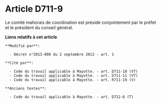 # Article D711-9

Le comité mahorais de coordination est présidé conjointement par le préfet et le président du conseil général.

**Liens relatifs à cet article**

	**Modifié par**:

	  - Décret n°2013-800 du 2 septembre 2013 - art. 1

	**Cité par**:

	  - Code du travail applicable à Mayotte. - art. D711-10 (VT)
	  - Code du travail applicable à Mayotte. - art. D711-11 (VT)
	  - Code du travail applicable à Mayotte. - art. R711-19 (V)

	**Anciens textes**:

	  - Code du travail applicable à Mayotte. - art. D712-8 (T)
